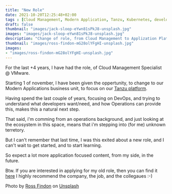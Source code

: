 ```yaml
---
title: "New Role"
date: 2021-10-20T12:25:48+02:00
tags : [Cloud Management, Modern Application, Tanzu, Kubernetes, developers]
draft: false
thumbnail: "images/jack-sloop-eYwn81sPkJ8-unsplash.jpg"
images: "images/jack-sloop-eYwn81sPkJ8-unsplash.jpg"
description: "Change of role, from Cloud Management to Applization Platform Tanzu"
thumbnail: "images/ross-findon-mG28olYFgHI-unsplash.jpg"
images: 
- "images/ross-findon-mG28olYFgHI-unsplash.jpg"
---
```

For the last +4 years, I have had the role, of Cloud Management Specialist @ VMware.

Starting 1 of november, I have been given the oppertunity, to change to our Modern Applications business unit, to focus on our [Tanzu platform](https://tanzu.vmware.com/tanzu).

Having spend the last couple of years, focusing on DevOps, and trying to understand what developers want/need, and how Operations can provide this, makes this a natural next step.

That said, i'm comming from an operations background, and just looking at the ecosystem in this space, means that i'm stepping into (for me) unknown terretory. 

But I can't remember that last time, I was this exited about a new role, and I can't wait to get started, and to start learning. 

So expect a lot more application focused content, from my side, in the future. 

Btw. If you are interested in applying for my old role, then you can find it [here](https://www.linkedin.com/jobs/view/2751104475/?trk=eml-sjr-top-apply-cta&midToken=AQG1TdqRdNZw2Q&midSig=1bPXVPT9kZLpY1&trkEmail=eml-email_jobs_saved_job_reminder_01-null-0-mercado_redesign-null-4know%7Ekuztsuso%7E9d-null-jobs%7Eview)
I highly recommend the company, the job, and the collegaues :-) 


Photo by <a href="https://unsplash.com/@rossf?utm_source=unsplash&utm_medium=referral&utm_content=creditCopyText">Ross Findon</a> on <a href="https://unsplash.com/s/photos/change?utm_source=unsplash&utm_medium=referral&utm_content=creditCopyText">Unsplash</a>
  